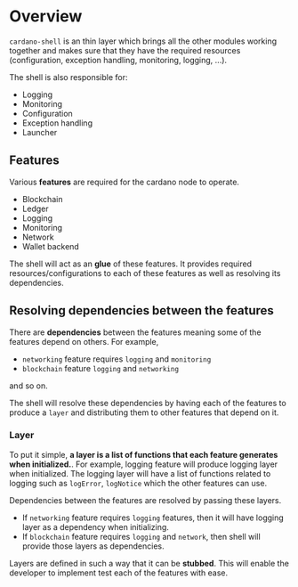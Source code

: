  # Overview

`cardano-shell` is an thin layer which brings all the other modules working together and makes sure that they have the required resources (configuration, exception handling, monitoring, logging, ...).

The shell is also responsible for:
* Logging
* Monitoring
* Configuration
* Exception handling
* Launcher

## Features

Various **features** are required for the cardano node to operate.

* Blockchain
* Ledger
* Logging
* Monitoring
* Network
* Wallet backend

The shell will act as an **glue** of these features. It provides required resources/configurations to each of these features as well as resolving its dependencies.

## Resolving dependencies between the features

There are **dependencies** between the features meaning some of the features depend on others. For example,

* `networking` feature requires `logging` and `monitoring`
* `blockchain` feature `logging` and `networking`

and so on.

The shell will resolve these dependencies by having each of the features to produce a `layer` and distributing them to other features that depend on it.

### Layer

To put it simple, **a layer is a list of functions that each feature generates when initialized.**. For example, logging feature will produce logging layer when initialized. The logging layer will have a list of functions related to logging such as `logError`, `logNotice` which the other features can use.

Dependencies between the features are resolved by passing these layers. 

- If `networking` feature requires `logging` features, then it will have logging layer as a dependency when initializing.
- If `blockchain` feature requires `logging` and `network`, then shell will provide those layers as dependencies.

Layers are defined in such a way that it can be **stubbed**. This will enable the developer to implement test each of the features with ease.